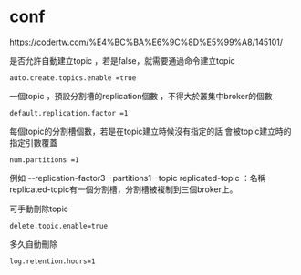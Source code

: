 # conf

https://codertw.com/%E4%BC%BA%E6%9C%8D%E5%99%A8/145101/

是否允許自動建立topic ，若是false，就需要通過命令建立topic

```
auto.create.topics.enable =true
```


一個topic ，預設分割槽的replication個數 ，不得大於叢集中broker的個數
```
default.replication.factor =1
```
 

每個topic的分割槽個數，若是在topic建立時候沒有指定的話 會被topic建立時的指定引數覆蓋
```
num.partitions =1
```

例如 --replication-factor3--partitions1--topic replicated-topic ：名稱replicated-topic有一個分割槽，分割槽被複制到三個broker上。


可手動刪除topic
```
delete.topic.enable=true
```


多久自動刪除
```
log.retention.hours=1
```